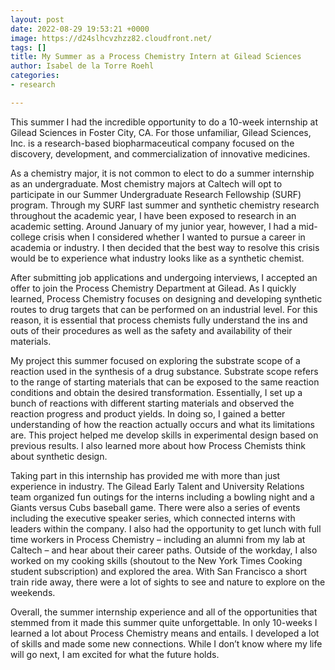 ```yaml
---
layout: post
date: 2022-08-29 19:53:21 +0000
image: https://d24slhcvzhzz82.cloudfront.net/
tags: []
title: My Summer as a Process Chemistry Intern at Gilead Sciences
author: Isabel de la Torre Roehl
categories:
- research

---
```

This summer I had the incredible opportunity to do a 10-week internship at Gilead Sciences in Foster City, CA. For those unfamiliar, Gilead Sciences, Inc. is a research-based biopharmaceutical company focused on the discovery, development, and commercialization of innovative medicines.

As a chemistry major, it is not common to elect to do a summer internship as an undergraduate. Most chemistry majors at Caltech will opt to participate in our Summer Undergraduate Research Fellowship (SURF) program. Through my SURF last summer and synthetic chemistry research throughout the academic year, I have been exposed to research in an academic setting. Around January of my junior year, however, I had a mid-college crisis when I considered whether I wanted to pursue a career in academia or industry. I then decided that the best way to resolve this crisis would be to experience what industry looks like as a synthetic chemist.

After submitting job applications and undergoing interviews, I accepted an offer to join the Process Chemistry Department at Gilead. As I quickly learned, Process Chemistry focuses on designing and developing synthetic routes to drug targets that can be performed on an industrial level. For this reason, it is essential that process chemists fully understand the ins and outs of their procedures as well as the safety and availability of their materials.

My project this summer focused on exploring the substrate scope of a reaction used in the synthesis of a drug substance. Substrate scope refers to the range of starting materials that can be exposed to the same reaction conditions and obtain the desired transformation. Essentially, I set up a bunch of reactions with different starting materials and observed the reaction progress and product yields. In doing so, I gained a better understanding of how the reaction actually occurs and what its limitations are. This project helped me develop skills in experimental design based on previous results. I also learned more about how Process Chemists think about synthetic design.

Taking part in this internship has provided me with more than just experience in industry. The Gilead Early Talent and University Relations team organized fun outings for the interns including a bowling night and a Giants versus Cubs baseball game. There were also a series of events including the executive speaker series, which connected interns with leaders within the company. I also had the opportunity to get lunch with full time workers in Process Chemistry – including an alumni from my lab at Caltech – and hear about their career paths. Outside of the workday, I also worked on my cooking skills (shoutout to the New York Times Cooking student subscription) and explored the area. With San Francisco a short train ride away, there were a lot of sights to see and nature to explore on the weekends.

Overall, the summer internship experience and all of the opportunities that stemmed from it made this summer quite unforgettable. In only 10-weeks I learned a lot about Process Chemistry means and entails. I developed a lot of skills and made some new connections. While I don’t know where my life will go next, I am excited for what the future holds.